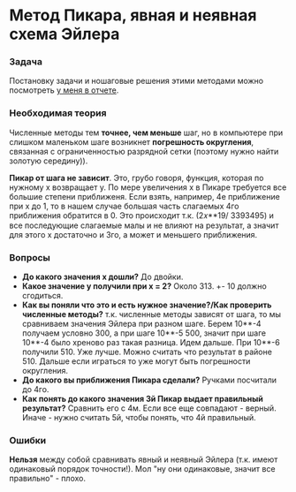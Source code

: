# Метод Пикара, явная и неявная схема Эйлера

### Задача
Постановку задачи и ношаговые решения этими методами можно посмотреть [у меня в отчете](report1.pdf).

### Необходимая теория
Численные методы тем **точнее, чем меньше** шаг, но в компьютере при слишком маленьком шаге 
возникнет **погрешность округления**, связанная с ограниченностью разрядной сетки (поэтому нужно найти золотую середину)). 

**Пикар от шага не зависит**. Это, грубо говоря, функция, которая по нужному х возвращает у.
По мере увеличения х в Пикаре требуется все большие степени приближеня.
Если взять, например, 4е приближение при х до 1, то в нашем случае большая часть слагаемых 4го приближения обратится в 0.
Это происходит т.к. (2𝑥**19/ 3393495) и все последующие слагаемые малы и не влияют на результат,
а значит для этого х достаточно и 3го, а может и меньшего приближения.

### Вопросы
* **До какого значения х дошли?** До двойки. 
* **Какое значение y получили при х = 2?** Около 313. +- 10 должно сгодиться. 
* **Как вы поняли что это и есть нужное значение?/Как проверить численные методы?** 
т.к. численные методы зависят от шага, то мы сравниваем значения Эйлера при разном шаге. Берем 10**-4 получаем условно 300, 
а при шаге 10**-5 500, значит при шаге 10**-4 было хреново раз такая разница. Идем дальше. При 10**-6 получили 510. Уже лучше.
Можно считать что результат в районе 510. Дальше если играться то уже могут быть погрешности округления.
* **До какого вы приближения Пикара сделали?** Ручками посчитали до 4го.
* **Как понять до какого значения 3й Пикар выдает правильный результат?** Сравнить его с 4м. Если все еще совпадают - верный. 
Иначе - нужно считать 5й, чтобы понять, что 4й правильный.

### Ошибки
**Нельзя** между собой сравнивать явный и неявный Эйлера (т.к. имеют одинаковый порядок точности!).
Мол "ну они одинаковые, значит все правильно" - плохо. 

